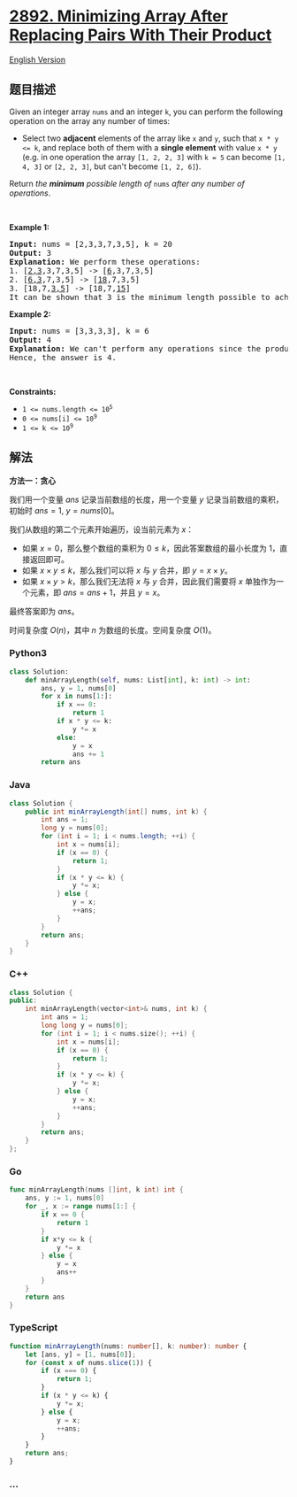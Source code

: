 # [2892. Minimizing Array After Replacing Pairs With Their Product](https://leetcode.cn/problems/minimizing-array-after-replacing-pairs-with-their-product)

[English Version](/solution/2800-2899/2892.Minimizing%20Array%20After%20Replacing%20Pairs%20With%20Their%20Product/README_EN.md)

## 题目描述

<!-- 这里写题目描述 -->

<p>Given an integer array <code>nums</code> and an integer <code>k</code>, you can perform the following operation on the array any number of times:</p>

<ul>
	<li>Select two <strong>adjacent</strong> elements of the array like <code>x</code> and <code>y</code>, such that <code>x * y &lt;= k</code>, and replace both of them with a <strong>single element</strong> with value <code>x * y</code> (e.g. in one operation the array <code>[1, 2, 2, 3]</code> with <code>k = 5</code> can become <code>[1, 4, 3]</code> or <code>[2, 2, 3]</code>, but can&#39;t become <code>[1, 2, 6]</code>).</li>
</ul>

<p>Return <em>the <strong>minimum</strong> possible length of </em><code>nums</code><em> after any number of operations</em>.</p>

<p>&nbsp;</p>
<p><strong class="example">Example 1:</strong></p>

<pre>
<strong>Input:</strong> nums = [2,3,3,7,3,5], k = 20
<strong>Output:</strong> 3
<strong>Explanation:</strong> We perform these operations:
1. [<u>2,3</u>,3,7,3,5] -&gt; [<u>6</u>,3,7,3,5]
2. [<u>6,3</u>,7,3,5] -&gt; [<u>18</u>,7,3,5]
3. [18,7,<u>3,5</u>] -&gt; [18,7,<u>15</u>]
It can be shown that 3 is the minimum length possible to achieve with the given operation.
</pre>

<p><strong class="example">Example 2:</strong></p>

<pre>
<strong>Input:</strong> nums = [3,3,3,3], k = 6
<strong>Output:</strong> 4
<strong>Explanation:</strong> We can&#39;t perform any operations since the product of every two adjacent elements is greater than 6.
Hence, the answer is 4.</pre>

<p>&nbsp;</p>
<p><strong>Constraints:</strong></p>

<ul>
	<li><code>1 &lt;= nums.length &lt;= 10<sup>5</sup></code></li>
	<li><code>0 &lt;= nums[i] &lt;= 10<sup>9</sup></code></li>
	<li><code>1 &lt;= k &lt;= 10<sup>9</sup></code></li>
</ul>

## 解法

<!-- 这里可写通用的实现逻辑 -->

**方法一：贪心**

我们用一个变量 $ans$ 记录当前数组的长度，用一个变量 $y$ 记录当前数组的乘积，初始时 $ans = 1$, $y = nums[0]$。

我们从数组的第二个元素开始遍历，设当前元素为 $x$：

-   如果 $x = 0$，那么整个数组的乘积为 $0 \le k$，因此答案数组的最小长度为 $1$，直接返回即可。
-   如果 $x \times y \le k$，那么我们可以将 $x$ 与 $y$ 合并，即 $y = x \times y$。
-   如果 $x \times y \gt k$，那么我们无法将 $x$ 与 $y$ 合并，因此我们需要将 $x$ 单独作为一个元素，即 $ans = ans + 1$，并且 $y = x$。

最终答案即为 $ans$。

时间复杂度 $O(n)$，其中 $n$ 为数组的长度。空间复杂度 $O(1)$。

<!-- tabs:start -->

### **Python3**

<!-- 这里可写当前语言的特殊实现逻辑 -->

```python
class Solution:
    def minArrayLength(self, nums: List[int], k: int) -> int:
        ans, y = 1, nums[0]
        for x in nums[1:]:
            if x == 0:
                return 1
            if x * y <= k:
                y *= x
            else:
                y = x
                ans += 1
        return ans
```

### **Java**

<!-- 这里可写当前语言的特殊实现逻辑 -->

```java
class Solution {
    public int minArrayLength(int[] nums, int k) {
        int ans = 1;
        long y = nums[0];
        for (int i = 1; i < nums.length; ++i) {
            int x = nums[i];
            if (x == 0) {
                return 1;
            }
            if (x * y <= k) {
                y *= x;
            } else {
                y = x;
                ++ans;
            }
        }
        return ans;
    }
}
```

### **C++**

```cpp
class Solution {
public:
    int minArrayLength(vector<int>& nums, int k) {
        int ans = 1;
        long long y = nums[0];
        for (int i = 1; i < nums.size(); ++i) {
            int x = nums[i];
            if (x == 0) {
                return 1;
            }
            if (x * y <= k) {
                y *= x;
            } else {
                y = x;
                ++ans;
            }
        }
        return ans;
    }
};
```

### **Go**

```go
func minArrayLength(nums []int, k int) int {
	ans, y := 1, nums[0]
	for _, x := range nums[1:] {
		if x == 0 {
			return 1
		}
		if x*y <= k {
			y *= x
		} else {
			y = x
			ans++
		}
	}
	return ans
}
```

### **TypeScript**

```ts
function minArrayLength(nums: number[], k: number): number {
    let [ans, y] = [1, nums[0]];
    for (const x of nums.slice(1)) {
        if (x === 0) {
            return 1;
        }
        if (x * y <= k) {
            y *= x;
        } else {
            y = x;
            ++ans;
        }
    }
    return ans;
}
```

### **...**

```

```

<!-- tabs:end -->
